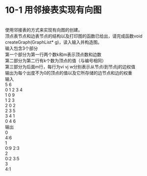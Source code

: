 # 10-1 用邻接表实现有向图

<br>使用邻接表的方式来实现有向图的创建。
<br>顶点表节点和边表节点的结构以及打印图的函数已给出，请完成函数void createGraph(GraphList* g)，读入输入并构造图。
<br>输入包含3个部分
<br>第一个部分为第一行两个数k和m表示顶点数和边数
<br>第二部分为第二行有k个数为顶点的值（与编号相同）
<br>第三部分为后面m行，每行为vi vj w分别表示从节点i到节点j的边权值
<br>输出为每个出度不为0的顶点的值以及它所存储的边节点和边的权重
<br>输入
<br>5 6
<br>0 1 2 3 4 
<br>1 0 9
<br>1 2 3
<br>2 0 2
<br>2 3 5
<br>3 4 1
<br>0 4 6
<br>输出
<br>0
<br>4:6
<br>1
<br>0:9 2:3
<br>2
<br>0:2 3:5
<br>3
<br>4:1
